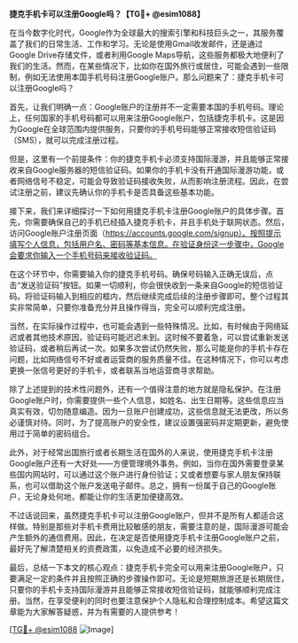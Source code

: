 **捷克手机卡可以注册Google吗？【TG💪+ @esim1088】**

在当今数字化时代，Google作为全球最大的搜索引擎和科技巨头之一，其服务覆盖了我们的日常生活、工作和学习。无论是使用Gmail收发邮件，还是通过Google Drive存储文件，或者利用Google Maps导航，这些服务都极大地便利了我们的生活。然而，在某些情况下，比如你在国外旅行或居住，可能会遇到一些限制，例如无法使用本国手机号码注册Google账户。那么问题来了：捷克手机卡可以注册Google吗？

首先，让我们明确一点：Google账户的注册并不一定需要本国的手机号码。理论上，任何国家的手机号码都可以用来注册Google账户，包括捷克手机卡。这是因为Google在全球范围内提供服务，只要你的手机号码能够正常接收短信验证码（SMS），就可以完成注册过程。

但是，这里有一个前提条件：你的捷克手机卡必须支持国际漫游，并且能够正常接收来自Google服务器的短信验证码。如果你的手机卡没有开通国际漫游功能，或者网络信号不稳定，可能会导致验证码接收失败，从而影响注册流程。因此，在尝试注册之前，建议先确认你的手机卡是否具备这些基本功能。

接下来，我们来详细探讨一下如何用捷克手机卡注册Google账户的具体步骤。首先，你需要确保自己的手机已经插入捷克手机卡，并且手机处于联网状态。然后，访问Google账户注册页面（https://accounts.google.com/signup）。按照提示填写个人信息，包括用户名、密码等基本信息。在验证身份这一步骤中，Google会要求你输入一个手机号码来接收验证码。

在这个环节中，你需要输入你的捷克手机号码。确保号码输入正确无误后，点击“发送验证码”按钮。如果一切顺利，你会很快收到一条来自Google的短信验证码。将验证码输入到相应的框内，然后继续完成后续的注册步骤即可。整个过程其实非常简单，只要你准备充分并且操作得当，完全可以顺利完成注册。

当然，在实际操作过程中，也可能会遇到一些特殊情况。比如，有时候由于网络延迟或者其他技术原因，验证码可能迟迟未到。这时候不要着急，可以尝试重新发送验证码，或者稍后再试一次。如果多次尝试仍然失败，那么可能是你的手机卡存在问题，比如网络信号不好或者运营商的服务质量不佳。在这种情况下，你可以考虑更换一张信号更好的手机卡，或者联系当地运营商寻求帮助。

除了上述提到的技术性问题外，还有一个值得注意的地方就是隐私保护。在注册Google账户时，你需要提供一些个人信息，如姓名、出生日期等。这些信息应当真实有效，切勿随意编造。因为一旦账户创建成功，这些信息就无法更改，所以务必谨慎对待。同时，为了提高账户的安全性，建议设置强密码并定期更新，避免使用过于简单的密码组合。

此外，对于经常出国旅行或者长期生活在国外的人来说，使用捷克手机卡注册Google账户还有一大好处——方便管理境外事务。例如，当你在国外需要登录某些国内网站时，可以通过这个账户进行身份验证；又或者想要与家人朋友保持联系，也可以借助这个账户发送电子邮件。总之，拥有一份属于自己的Google账户，无论身处何地，都能让你的生活更加便捷高效。

不过话说回来，虽然捷克手机卡可以注册Google账户，但并不是所有人都适合这样做。特别是那些对手机卡费用比较敏感的朋友，需要注意的是，国际漫游可能会产生额外的通信费用。因此，在决定是否使用捷克手机卡注册Google账户之前，最好先了解清楚相关的资费政策，以免造成不必要的经济损失。

最后，总结一下本文的核心观点：捷克手机卡完全可以用来注册Google账户，只要满足一定的条件并且按照正确的步骤操作即可。无论是短期旅游还是长期居住，只要你的手机卡支持国际漫游并且能够正常接收短信验证码，就能够顺利完成注册。当然，在享受便利的同时也要注意保护个人隐私和合理控制成本。希望这篇文章能为大家解答疑惑，并为有需要的人提供参考！

[[TG💪+ @esim1088](https://t.me/s/esim1088) ![Image](https://i.postimg.cc/4NQfJmqS/Snipaste-2025-05-13-00-14-12.png)]